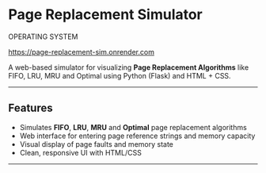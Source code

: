 # Page Replacement Simulator
OPERATING SYSTEM

https://page-replacement-sim.onrender.com

A web-based simulator for visualizing **Page Replacement Algorithms** like FIFO, LRU, MRU and Optimal using Python (Flask) and HTML + CSS.

---

## Features

- Simulates **FIFO**, **LRU**, **MRU** and **Optimal** page replacement algorithms
- Web interface for entering page reference strings and memory capacity
- Visual display of page faults and memory state
- Clean, responsive UI with HTML/CSS

---

